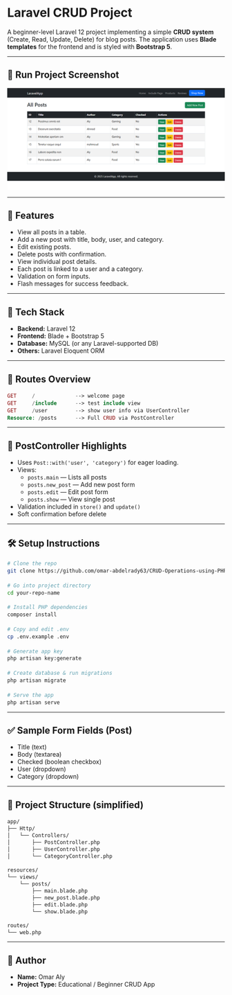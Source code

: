 # Laravel CRUD Project

A beginner-level Laravel 12 project implementing a simple **CRUD system** (Create, Read, Update, Delete) for blog posts. The application uses **Blade templates** for the frontend and is styled with **Bootstrap 5**.

---

## 📸 Run Project Screenshot

![Run Project](screenshots/RUN.png)

---

## 🚀 Features

- View all posts in a table.
- Add a new post with title, body, user, and category.
- Edit existing posts.
- Delete posts with confirmation.
- View individual post details.
- Each post is linked to a user and a category.
- Validation on form inputs.
- Flash messages for success feedback.

---

## 🧱 Tech Stack

- **Backend:** Laravel 12
- **Frontend:** Blade + Bootstrap 5
- **Database:** MySQL (or any Laravel-supported DB)
- **Others:** Laravel Eloquent ORM

---

## 📂 Routes Overview

```php
GET     /             --> welcome page  
GET     /include      --> test include view  
GET     /user         --> show user info via UserController  
Resource: /posts      --> Full CRUD via PostController  
```

---

## 📄 PostController Highlights

- Uses `Post::with('user', 'category')` for eager loading.
- Views:
  - `posts.main` — Lists all posts
  - `posts.new_post` — Add new post form
  - `posts.edit` — Edit post form
  - `posts.show` — View single post
- Validation included in `store()` and `update()`
- Soft confirmation before delete

---

## 🛠 Setup Instructions

```bash
# Clone the repo
git clone https://github.com/omar-abdelrady63/CRUD-Operations-using-PHP-laravel

# Go into project directory
cd your-repo-name

# Install PHP dependencies
composer install

# Copy and edit .env
cp .env.example .env

# Generate app key
php artisan key:generate

# Create database & run migrations
php artisan migrate

# Serve the app
php artisan serve
```

---

## ✅ Sample Form Fields (Post)

- Title (text)
- Body (textarea)
- Checked (boolean checkbox)
- User (dropdown)
- Category (dropdown)

---

## 📁 Project Structure (simplified)

```
app/
├── Http/
│   └── Controllers/
│       ├── PostController.php
│       ├── UserController.php
│       └── CategoryController.php

resources/
└── views/
    └── posts/
        ├── main.blade.php
        ├── new_post.blade.php
        ├── edit.blade.php
        └── show.blade.php

routes/
└── web.php
```

---

## 👤 Author

- **Name:** Omar Aly
- **Project Type:** Educational / Beginner CRUD App


